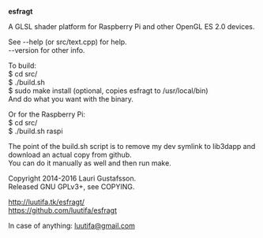 **esfragt**

A GLSL shader platform for Raspberry Pi and other OpenGL ES 2.0 devices.

See --help (or src/text.cpp) for help.  
--version for other info.

To build:  
    $ cd src/  
    $ ./build.sh  
    $ sudo make install (optional, copies esfragt to /usr/local/bin)  
    And do what you want with the binary.  

Or for the Raspberry Pi:  
    $ cd src/  
    $ ./build.sh raspi

The point of the build.sh script is to remove my dev symlink to lib3dapp and download an actual copy from github.  
You can do it manually as well and then run make.

Copyright 2014-2016 Lauri Gustafsson.  
Released GNU GPLv3+, see COPYING.

<http://luutifa.tk/esfragt/>  
<https://github.com/luutifa/esfragt>

In case of anything: luutifa@gmail.com
